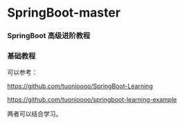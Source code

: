 # SpringBoot-master


### SpringBoot 高级进阶教程



### 基础教程

可以参考：

https://github.com/tuonioooo/SpringBoot-Learning

https://github.com/tuonioooo/springboot-learning-example

两者可以结合学习。



